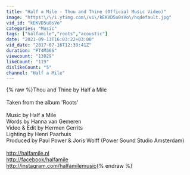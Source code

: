 ```yaml
---
title: "Half a Mile - Thou and Thine (Official Music Video)"
image: "https:\/\/i.ytimg.com\/vi\/kEKVD5u8sVo\/hqdefault.jpg"
vid_id: "kEKVD5u8sVo"
categories: "Music"
tags: ["halfamile","roots","acoustic"]
date: "2021-09-13T16:03:22+03:00"
vid_date: "2017-07-16T12:39:41Z"
duration: "PT4M36S"
viewcount: "13029"
likeCount: "119"
dislikeCount: "5"
channel: "Half a Mile"
---
```

{% raw %}Thou and Thine by Half a Mile<br /><br />Taken from the album 'Roots' <br /><br />Music by Half a Mile<br />Words by Hanna van Gemeren<br />Video &amp; Edit by Hermen Gerrits<br />Lighting by Henri Paarhuis<br />Produced by Paul Power &amp; Joris Wolff  (Power Sound Studio Amsterdam)<br /><br /><a rel="nofollow" target="blank" href="http://halfamile.nl">http://halfamile.nl</a><br /><a rel="nofollow" target="blank" href="http://facebook/halfamile">http://facebook/halfamile</a><br /><a rel="nofollow" target="blank" href="http://instagram.com/halfamilemusic">http://instagram.com/halfamilemusic</a>{% endraw %}
